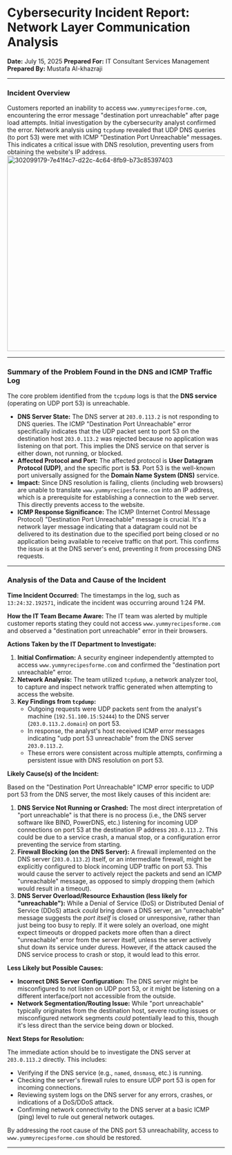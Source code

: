 # Cybersecurity Incident Report: Network Layer Communication Analysis

**Date:** July 15, 2025
**Prepared For:** IT Consultant Services Management
**Prepared By:** Mustafa Al-khazraji

---

### Incident Overview

Customers reported an inability to access `www.yummyrecipesforme.com`, encountering the error message "destination port unreachable" after page load attempts. Initial investigation by the cybersecurity analyst confirmed the error. Network analysis using `tcpdump` revealed that UDP DNS queries (to port 53) were met with ICMP "Destination Port Unreachable" messages. This indicates a critical issue with DNS resolution, preventing users from obtaining the website's IP address.
<img width="891" height="453" alt="302099179-7e41f4c7-d22c-4c64-8fb9-b73c85397403" src="https://github.com/user-attachments/assets/0061b3ed-8a8a-4e8d-9bfc-0af96d7bd940" />

---

### Summary of the Problem Found in the DNS and ICMP Traffic Log

The core problem identified from the `tcpdump` logs is that the **DNS service** (operating on UDP port 53) is unreachable.

* **DNS Server State:** The DNS server at `203.0.113.2` is not responding to DNS queries. The ICMP "Destination Port Unreachable" error specifically indicates that the UDP packet sent to port 53 on the destination host `203.0.113.2` was rejected because no application was listening on that port. This implies the DNS service on that server is either down, not running, or blocked.
* **Affected Protocol and Port:** The affected protocol is **User Datagram Protocol (UDP)**, and the specific port is **53**. Port 53 is the well-known port universally assigned for the **Domain Name System (DNS)** service.
* **Impact:** Since DNS resolution is failing, clients (including web browsers) are unable to translate `www.yummyrecipesforme.com` into an IP address, which is a prerequisite for establishing a connection to the web server. This directly prevents access to the website.
* **ICMP Response Significance:** The ICMP (Internet Control Message Protocol) "Destination Port Unreachable" message is crucial. It's a network layer message indicating that a datagram could not be delivered to its destination due to the specified port being closed or no application being available to receive traffic on that port. This confirms the issue is at the DNS server's end, preventing it from processing DNS requests.

---

### Analysis of the Data and Cause of the Incident

**Time Incident Occurred:** The timestamps in the log, such as `13:24:32.192571`, indicate the incident was occurring around 1:24 PM.

**How the IT Team Became Aware:** The IT team was alerted by multiple customer reports stating they could not access `www.yummyrecipesforme.com` and observed a "destination port unreachable" error in their browsers.

**Actions Taken by the IT Department to Investigate:**
1.  **Initial Confirmation:** A security engineer independently attempted to access `www.yummyrecipesforme.com` and confirmed the "destination port unreachable" error.
2.  **Network Analysis:** The team utilized `tcpdump`, a network analyzer tool, to capture and inspect network traffic generated when attempting to access the website.
3.  **Key Findings from `tcpdump`:**
    * Outgoing requests were UDP packets sent from the analyst's machine (`192.51.100.15:52444`) to the DNS server (`203.0.113.2.domain`) on port 53.
    * In response, the analyst's host received ICMP error messages indicating "udp port 53 unreachable" from the DNS server `203.0.113.2`.
    * These errors were consistent across multiple attempts, confirming a persistent issue with DNS resolution on port 53.

**Likely Cause(s) of the Incident:**

Based on the "Destination Port Unreachable" ICMP error specific to UDP port 53 from the DNS server, the most likely causes of this incident are:

1.  **DNS Service Not Running or Crashed:** The most direct interpretation of "port unreachable" is that there is no process (i.e., the DNS server software like BIND, PowerDNS, etc.) listening for incoming UDP connections on port 53 at the destination IP address `203.0.113.2`. This could be due to a service crash, a manual stop, or a configuration error preventing the service from starting.
2.  **Firewall Blocking (on the DNS Server):** A firewall implemented on the DNS server (`203.0.113.2`) itself, or an intermediate firewall, might be explicitly configured to block incoming UDP traffic on port 53. This would cause the server to actively reject the packets and send an ICMP "unreachable" message, as opposed to simply dropping them (which would result in a timeout).
3.  **DNS Server Overload/Resource Exhaustion (less likely for "unreachable"):** While a Denial of Service (DoS) or Distributed Denial of Service (DDoS) attack *could* bring down a DNS server, an "unreachable" message suggests the *port itself* is closed or unresponsive, rather than just being too busy to reply. If it were solely an overload, one might expect timeouts or dropped packets more often than a direct "unreachable" error from the server itself, unless the server actively shut down its service under duress. However, if the attack caused the DNS service process to crash or stop, it would lead to this error.

**Less Likely but Possible Causes:**

* **Incorrect DNS Server Configuration:** The DNS server might be misconfigured to not listen on UDP port 53, or it might be listening on a different interface/port not accessible from the outside.
* **Network Segmentation/Routing Issue:** While "port unreachable" typically originates from the destination host, severe routing issues or misconfigured network segments *could* potentially lead to this, though it's less direct than the service being down or blocked.

**Next Steps for Resolution:**

The immediate action should be to investigate the DNS server at `203.0.113.2` directly. This includes:

* Verifying if the DNS service (e.g., `named`, `dnsmasq`, etc.) is running.
* Checking the server's firewall rules to ensure UDP port 53 is open for incoming connections.
* Reviewing system logs on the DNS server for any errors, crashes, or indications of a DoS/DDoS attack.
* Confirming network connectivity to the DNS server at a basic ICMP (ping) level to rule out general network outages.

By addressing the root cause of the DNS port 53 unreachability, access to `www.yummyrecipesforme.com` should be restored.

---
